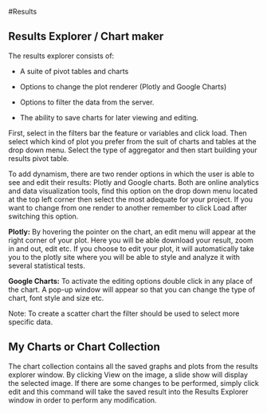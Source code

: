 #Results
## Results Explorer / Chart maker
The results explorer consists of:

* A suite of pivot tables and charts

* Options to change the plot renderer (Plotly and Google Charts)

* Options to filter the data from the server. 

* The ability to save charts for later viewing and editing.

First, select in the filters bar the feature or variables and click load. Then select which kind of plot you prefer from the suit of charts and tables at the drop down menu. Select the type of aggregator and then start building your results pivot table.

To add dynamism, there are two render options in which the user is able to see and edit their results: Plotly and Google charts. Both are online analytics and data visualization tools, find this option on the drop down menu located at the top left corner then select the most adequate for your project. If you want to change from one render to another remember to click Load after switching this option.

**Plotly:** By hovering the pointer on the chart, an edit menu will appear at the right corner of your plot. Here you will be able download your result, zoom in and out, edit etc. If you choose to edit your plot, it will automatically take you to the plotly site where you will be able to style and analyze it with several statistical tests.

**Google Charts:** To activate the editing options double click in any place of the chart. A pop-up window will appear so that you can change the type of chart, font style and size etc.


Note: To create a scatter chart the filter should be used to select more specific data.


## My Charts or Chart Collection

The chart collection contains all the saved graphs and plots from the results explorer window. By clicking View on the image, a slide show will display the selected image. If there are some changes to be performed, simply click edit and this command will take the saved result into the Results Explorer window in order to perform any modification.
